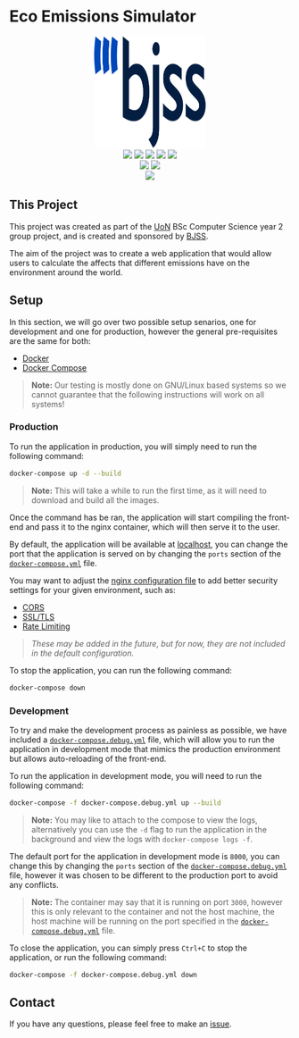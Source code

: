 # Eco Emissions Simulator
<div align="center">
    <img src="assets/BJSS-Logo-Blue&Navy-RGB.svg" width="200" height="200" alt="Eco Emissions Simulator">
    <br>
    <img src="https://img.shields.io/badge/-Node.js-3776AB?style=flat&logo=Node.js&logoColor=white" \>
    <img src="https://img.shields.io/badge/React.js-3776AB.svg?logo=react&amp;logoColor=white" \>
    <img src="https://img.shields.io/badge/Docker-3776AB.svg?logo=docker&amp;logoColor=white" \>
    <img src="https://img.shields.io/badge/Mocha-3776AB.svg?logo=Mocha&amp;logoColor=white" \>
    <img src="https://img.shields.io/badge/Chai-3776AB.svg?logo=Chai&amp;logoColor=white" \>
    <br>
    <img src="https://github.com/UoNTeam22/Eco-Emissions-Sim/actions/workflows/back-tests.yml/badge.svg">
    <img src="https://github.com/UoNTeam22/Eco-Emissions-Sim/actions/workflows/front-tests.yml/badge.svg">
    <br>
    <a href="LICENSE"><img src="https://img.shields.io/badge/License-GPL%203.0-02B302?style=flat"></a>
</div>

## This Project
This project was created as part of the [UoN](https://www.nottingham.ac.uk/) BSc Computer Science year 2 group project, and is created and sponsored by [BJSS](https://bjss.com). 

The aim of the project was to create a web application that would allow users to calculate the affects that different emissions have on the environment around the world.

## Setup

In this section, we will go over two possible setup senarios, one for development and one for production, however the general pre-requisites are the same for both:

- [Docker](https://www.docker.com/)
- [Docker Compose](https://docs.docker.com/compose/)

> **Note:** Our testing is mostly done on GNU/Linux based systems so we cannot guarantee that the following instructions will work on all systems!

### Production

To run the application in production, you will simply need to run the following command:

```bash
docker-compose up -d --build
```

> **Note:** This will take a while to run the first time, as it will need to download and build all the images.

Once the command has be ran, the application will start compiling the front-end and pass it to the nginx container, which will then serve it to the user.

By default, the application will be available at [localhost](http://localhost), you can change the port that the application is served on by changing the `ports` section of the [`docker-compose.yml`](docker-compose.yml) file.

You may want to adjust the [nginx configuration file](nginx/live.conf) to add better security settings for your given environment, such as:

- [CORS](https://developer.mozilla.org/en-US/docs/Web/HTTP/CORS)
- [SSL/TLS](https://en.wikipedia.org/wiki/Transport_Layer_Security)
- [Rate Limiting](https://en.wikipedia.org/wiki/Rate_limiting)

> _These may be added in the future, but for now, they are not included in the default configuration._

To stop the application, you can run the following command:

```bash
docker-compose down
```

### Development

To try and make the development process as painless as possible, we have included a [`docker-compose.debug.yml`](docker-compose.debug.yml) file, which will allow you to run the application in development mode that mimics the production environment but allows auto-reloading of the front-end.

To run the application in development mode, you will need to run the following command:

```bash
docker-compose -f docker-compose.debug.yml up --build
```
> **Note:** You may like to attach to the compose to view the logs, alternatively you can use the `-d` flag to run the application in the background and view the logs with `docker-compose logs -f`.

The default port for the application in development mode is `8000`, you can change this by changing the `ports` section of the [`docker-compose.debug.yml`](docker-compose.debug.yml) file, however it was chosen to be different to the production port to avoid any conflicts.

> **Note:** The container may say that it is running on port `3000`, however this is only relevant to the container and not the host machine, the host machine will be running on the port specified in the [`docker-compose.debug.yml`](docker-compose.debug.yml) file.

To close the application, you can simply press `Ctrl+C` to stop the application, or run the following command:

```bash
docker-compose -f docker-compose.debug.yml down
```

## Contact
If you have any questions, please feel free to make an [issue](https://github.com/UoNTeam22/Eco-Emissions-Sim/issues).
